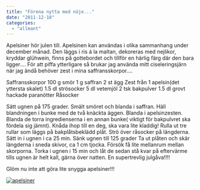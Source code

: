 ```yaml
---
title: "Förena nytta med nöje..."
date: "2011-12-18"
categories: 
  - "allmant"
---
```


Apelsiner hör julen till. Apelsinen kan användas i olika sammanhang under december månad. Den läggs i ris á la maltan, dekoreras med nejlikor, kryddar glühwein, finns på gottebordet och tillför en härlig färg där den bara ligger.... För att piffa ytterligare så brukar jag använda mitt ciseleringsjärn när jag ändå behöver zest i mina saffransskorpor....

Saffransskorpor 100 g smör 1 g saffran 2 st ägg Zest från 1 apelsin(det yttersta skalet) 1.5 dl strösocker 5 dl vetemjöl 2 tsk bakpulver 1.5 dl grovt hackade paranötter Råsocker

Sätt ugnen på 175 grader. Smält smöret och blanda i saffran. Häll blandningen i bunke med de två knäckta äggen. Blanda i apelsinzesten. Blanda de torra ingredienserna i en annan bunke( viktigt för bakpulvret ska fördela sig jämnt). Knåda ihop till en deg, ska vara lite kladdig! Rulla ut tre rullar som läggs på bakplåtsbeklädd plåt. Strö över råsocker på längderna. Sätt in i ugnen i ca 25 min. Sänk ugnen till 125 grader Ta ut plåten och skär längderna i sneda skivor, ca 1 cm tjocka. Försök få lite mellanrum mellan skorporna. Torka i ugnen i 15 min och låt de sedan stå kvar på eftervärme tills ugnen är helt kall, gärna över natten. En supertrevlig julgåva!!!!

Glöm nu inte att göra lite snygga apelsiner!!!

[![](/static/img/pic_179700038-224x300.jpg "apelsiner")](http://import.local/wp-content/uploads/2012/01/pic_179700038.jpg)
